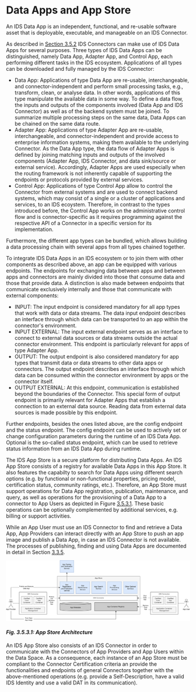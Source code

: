 # Data Apps and App Store

An IDS Data App is an independent, functional, and re-usable software asset that is deployable, executable, and manageable on an IDS Connector.

As described in [Section 3.5.2](3_5_2_0_Connector.md) IDS Connectors can make use of IDS Data Apps for several purposes. Three types of IDS Data Apps can be distinguished, namely Data App, Adapter App, and Control App, each performing different tasks in the IDS ecosystem. Applications of all types can be downloaded and fully managed by the IDS Connector:
* Data App: Applications of type Data App are re-usable, interchangeable, and connector-independent and perform small processing tasks, e.g., transform, clean, or analyse data. In other words, applications of this type manipulate the available data in some way. To define a data flow, the inputs and outputs of the components involved (Data App and IDS Connector) as well as of the backend system must be joined. To summarize multiple processing steps on the same data, Data Apps can be chained on the same data route.
* Adapter App: Applications of type Adapter App are re-usable, interchangeable, and connector-independent and provide access to enterprise information systems, making them available to the underlying Connector. As the Data App type, the data flow of Adapter Apps is defined by joining matching inputs and outputs of the involved components (Adapter App, IDS Connector, and data sink/source or external service). Accordingly, Adapter Apps are used especially when the routing framework is not inherently capable of supporting the endpoints or protocols provided by external services.
* Control App: Applications of type Control App allow to control the Connector from external systems and are used to connect backend systems, which may consist of a single or a cluster of applications and services, to an IDS ecoystem. Therefore, in contrast to the types introduced before, the Control App works on the administrative control flow and is connector-specific as it requires programming against the respective API of a Connector in a specific version for its implementation.

Furthermore, the different app types can be bundled, which allows building a data processing chain with several apps from all types chained together.

To integrate IDS Data Apps in an IDS ecosystem or to join them with other components as described above, an app can be equipped with various endpoints. The endpoints for exchanging data between apps and between apps and connectors are mainly divided into those that consume data and those that provide data. A distinction is also made between endpoints that communicate exclusively internally and those that communicate with external components: 
* INPUT: The input endpoint is considered mandatory for all app types that work with data or data streams. The data input endpoint describes an interface through which data can be transported to an app within the connector's environment.
* INPUT EXTERNAL: The input external endpoint serves as an interface to connect to external data sources or data streams outside the actual connector environment. This endpoint is particularly relevant for apps of type Adapter App.
* OUTPUT: The output endpoint is also considered mandatory for app types that transmit data or data streams to other data apps or connectors. The output endpoint describes an interface through which data can be consumed within the connector environment by apps or the connector itself.
* OUTPUT EXTERNAL: At this endpoint, communication is established beyond the boundaries of the Connector. This special form of output endpoint is primarily relevant for Adapter Apps that establish a connection to an external data source. Reading data from external data sources is made possible by this endpoint. 

Further endpoints, besides the ones listed above, are the config endpoint and the status endpoint. The config endpoint can be used to actively set or change configuration parameters during the runtime of an IDS Data App. Optional is the so-called status endpoint, which can be used to retrieve status information from an IDS Data App during runtime.

The IDS App Store is a secure platform for distributing Data Apps. An IDS App Store consists of a registry for available Data Apps in this App Store. It also features the capabilty to search for Data Apps using different search options (e.g. by functional or non-functional properties, pricing model, certification status, community ratings, etc.). Therefore, an App Store must support operations for Data App registration, publication, maintenance, and query, as well as operations for the provisioning of a Data App to a connector to App Users as depicted in Figure [3.5.3.1](#AppStoreArchitecture). These basic operations can be optionally complemented by additional services, e.g. billing or support activities.

While an App User must use an IDS Connector to find and retrieve a Data App, App Providers can interact directly with an App Store to push an app image and publish a Data App, in case an IDS Connector is not available. The processes of publishing, finding and using Data Apps are documented in detail in Section [3.3.5](../3_3_Process_Layer/3_3_5_Publishing_and_using_Data_Apps.md).

![AppStoreArchitecture](./media/app-store-architecture.png)
#### _Fig. 3.5.3.1: App Store Architecture_

An IDS App Store also consists of an IDS Connector in order to communicate with the Connectors of App Providers and App Users within the Data Space. As a consequence, each instance of an App Store must be compliant to the Connector Certification criteria an provide the functionalities and endpoints of general Connectors together with the above-mentioned operations (e.g. provide a Self-Description, have a valid IDS Identity and use a valid DAT in its communication).
